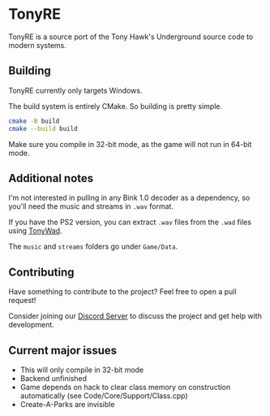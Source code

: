 # TonyRE

TonyRE is a source port of the Tony Hawk's Underground source code to modern systems.

## Building

TonyRE currently only targets Windows.

The build system is entirely CMake. So building is pretty simple.

```bash
cmake -B build
cmake --build build
```

Make sure you compile in 32-bit mode, as the game will not run in 64-bit mode.

## Additional notes

I'm not interested in pulling in any Bink 1.0 decoder as a dependency, so you'll need the music and streams in `.wav` format.

If you have the PS2 version, you can extract `.wav` files from the `.wad` files using [TonyWad](https://github.com/cuckydev/TonyWad).

The `music` and `streams` folders go under `Game/Data`.

## Contributing

Have something to contribute to the project? Feel free to open a pull request!

Consider joining our [Discord Server](https://discord.gg/TvyX2jxAX8) to discuss the project and get help with development.

## Current major issues

- This will only compile in 32-bit mode
- Backend unfinished
- Game depends on hack to clear class memory on construction automatically (see Code/Core/Support/Class.cpp)
- Create-A-Parks are invisible
